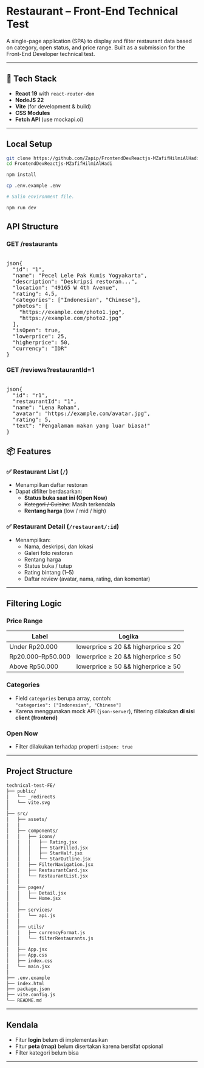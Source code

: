 # Restaurant – Front-End Technical Test

A single-page application (SPA) to display and filter restaurant data based on category, open status, and price range. Built as a submission for the Front-End Developer technical test.

---

## 🚀 Tech Stack

- **React 19** with `react-router-dom`
- **NodeJS 22**
- **Vite** (for development & build)
- **CSS Modules**
- **Fetch API** (use mockapi.oi)

---

## Local Setup

```bash
git clone https://github.com/Zapip/FrontendDevReactjs-MZafifHilmiAlHadi.git
cd FrontendDevReactjs-MZafifHilmiAlHadi
```

```bash
npm install
```

```bash
cp .env.example .env

# Salin environment file.
```

```bash
npm run dev
```

## API Structure

### GET /restaurants

<pre> 
json{
  "id": "1",
  "name": "Pecel Lele Pak Kumis Yogyakarta",
  "description": "Deskripsi restoran...",
  "location": "49165 W 4th Avenue",
  "rating": 4.5,
  "categories": ["Indonesian", "Chinese"],
  "photos": [
    "https://example.com/photo1.jpg",
    "https://example.com/photo2.jpg"
  ],
  "isOpen": true,
  "lowerprice": 25,
  "higherprice": 50,
  "currency": "IDR"
}</pre>

### GET /reviews?restaurantId=1

<pre> 
json{
  "id": "r1",
  "restaurantId": "1",
  "name": "Lena Rohan",
  "avatar": "https://example.com/avatar.jpg",
  "rating": 5,
  "text": "Pengalaman makan yang luar biasa!"
}
</pre>

## 📦 Features

### ✅ Restaurant List (`/`)

- Menampilkan daftar restoran
- Dapat difilter berdasarkan:
  - **Status buka saat ini (Open Now)**
  - ~~Kategori / Cuisine~~: Masih terkendala
  - **Rentang harga** (low / mid / high)

### ✅ Restaurant Detail (`/restaurant/:id`)

- Menampilkan:
  - Nama, deskripsi, dan lokasi
  - Galeri foto restoran
  - Rentang harga
  - Status buka / tutup
  - Rating bintang (1–5)
  - Daftar review (avatar, nama, rating, dan komentar)

---

## Filtering Logic

### Price Range

| Label             | Logika                              |
| ----------------- | ----------------------------------- |
| Under Rp20.000    | lowerprice ≤ 20 && higherprice ≤ 20 |
| Rp20.000–Rp50.000 | lowerprice ≥ 20 && higherprice ≤ 50 |
| Above Rp50.000    | lowerprice ≥ 50 && higherprice ≥ 50 |

### Categories

- Field `categories` berupa array, contoh:  
  `"categories": ["Indonesian", "Chinese"]`
- Karena menggunakan mock API (`json-server`), filtering dilakukan **di sisi client (frontend)**

### Open Now

- Filter dilakukan terhadap properti `isOpen: true`

---

## Project Structure

```bash
technical-test-FE/
├── public/                 
│   └── _redirects          
│   └── vite.svg
│
├── src/                    
│   ├── assets/             
│   │
│   ├── components/         
│   │   ├── icons/          
│   │   │   ├── Rating.jsx
│   │   │   ├── StarFilled.jsx
│   │   │   ├── StarHalf.jsx
│   │   │   └── StarOutline.jsx
│   │   ├── FilterNavigation.jsx
│   │   ├── RestaurantCard.jsx
│   │   └── RestaurantList.jsx
│   │
│   ├── pages/              
│   │   ├── Detail.jsx      
│   │   └── Home.jsx        
│   │
│   ├── services/           
│   │   └── api.js
│   │
│   ├── utils/              
│   │   ├── currencyFormat.js
│   │   └── filterRestaurants.js
│   │
│   ├── App.jsx             
│   ├── App.css             
│   ├── index.css           
│   └── main.jsx            
│
├── .env.example            
├── index.html              
├── package.json
├── vite.config.js
└── README.md               
```
---

## Kendala

- Fitur **login** belum di implementasikan
- Fitur **peta (map)** belum disertakan karena bersifat opsional
- Filter kategori belum bisa

---
